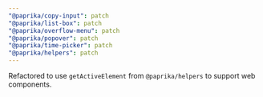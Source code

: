 ```yaml
---
"@paprika/copy-input": patch
"@paprika/list-box": patch
"@paprika/overflow-menu": patch
"@paprika/popover": patch
"@paprika/time-picker": patch
"@paprika/helpers": patch
---
```


Refactored to use `getActiveElement` from `@paprika/helpers` to support web components.
